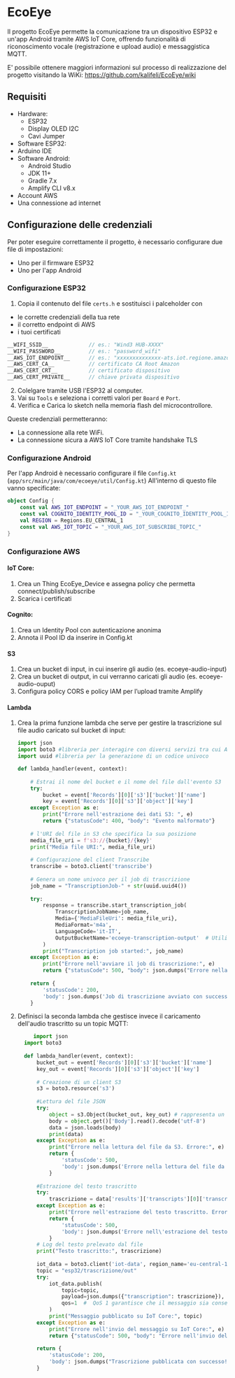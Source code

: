 # EcoEye
Il progetto EcoEye permette la comunicazione tra un dispositivo ESP32 e un'app Android tramite AWS IoT Core,
offrendo funzionalità di riconoscimento vocale (registrazione e upload audio) e messaggistica MQTT.

E' possibile ottenere maggiori informazioni sul processo di realizzazione del progetto visitando la WiKi: https://github.com/kalifeli/EcoEye/wiki

## Requisiti

* Hardware:
  * ESP32
  * Display OLED I2C
  * Cavi Jumper
*  Software ESP32:
  * Arduino IDE
* Software Android:
  * Android Studio
  * JDK 11+
  * Gradle 7.x
  * Amplify CLI v8.x
* Account AWS
* Una connessione ad internet

## Configurazione delle credenziali

Per poter eseguire correttamente il progetto, è necessario configurare due file di impostazioni:
* Uno per il firmware ESP32
* Uno per l'app Android
  
### Configurazione ESP32

1. Copia il contenuto del file `certs.h` e sostituisci i palceholder con
 * le corrette credenziali della tua rete
 * il corretto endpoint di AWS
 * i tuoi certificati
  ```cpp
  __WIFI_SSID__             // es.: "Wind3 HUB-XXXX"
  __WIFI_PASSWORD__         // es.: "password_wifi"
  __AWS_IOT_ENDPOINT__      // es.: "xxxxxxxxxxxxxx-ats.iot.regione.amazonaws.com"
  __AWS_CERT_CA__           // certificato CA Root Amazon
  __AWS_CERT_CRT__          // certificato dispositivo
  __AWS_CERT_PRIVATE__      // chiave privata dispositivo
  ```
2. Colelgare tramite USB l'ESP32 al computer.
3. Vai su `Tools` e seleziona i corretti valori per `Board` e `Port`.
4. Verifica e Carica lo sketch nella memoria flash del microcontrollore.

Queste credenziali permetteranno:
* La connessione alla rete WiFi.
* La connessione sicura a AWS IoT Core tramite handshake TLS

### Configurazione Android

Per l'app Android è necessario configurare il file `Config.kt` (`app/src/main/java/com/ecoeye/util/Config.kt`)
All'interno di questo file vanno specificate:
```kotlin
object Config {
    const val AWS_IOT_ENDPOINT = "_YOUR_AWS_IOT_ENDPOINT_"
    const val COGNITO_IDENTITY_POOL_ID = "_YOUR_COGNITO_IDENTITY_POOL_ID_"
    val REGION = Regions.EU_CENTRAL_1
    const val AWS_IOT_TOPIC = "_YOUR_AWS_IOT_SUBSCRIBE_TOPIC_"
}
```

### Configurazione AWS

#### IoT Core:

1. Crea un Thing EcoEye_Device e assegna policy che permetta connect/publish/subscribe
2. Scarica i certificati

#### Cognito:

1. Crea un Identity Pool con autenticazione anonima
2. Annota il Pool ID da inserire in Config.kt

#### S3

1. Crea un bucket di input, in cui inserire gli audio (es. ecoeye-audio-input)
2. Crea un bucket di output, in cui verranno caricati gli audio (es. ecoeye-audio-ouput)
3. Configura policy CORS e policy IAM per l’upload tramite Amplify

#### Lambda

1. Crea la prima funzione lambda che serve per gestire la trascrizione sul file audio caricato sul bucket di input:
   ```python
   import json 
   import boto3 #libreria per interagire con diversi servizi tra cui AWS
   import uuid #libreria per la generazione di un codice univoco

   def lambda_handler(event, context):
       
       # Estrai il nome del bucket e il nome del file dall'evento S3
       try:
           bucket = event['Records'][0]['s3']['bucket']['name']
           key = event['Records'][0]['s3']['object']['key']
       except Exception as e:
           print("Errore nell'estrazione dei dati S3: ", e)
           return {"statusCode": 400, "body": "Evento malformato"}
       
       # l'URI del file in S3 che specifica la sua posizione
       media_file_uri = f's3://{bucket}/{key}'
       print("Media file URI:", media_file_uri)
       
       # Configurazione del client Transcribe
       transcribe = boto3.client('transcribe')
       
       # Genera un nome univoco per il job di trascrizione
       job_name = "TranscriptionJob-" + str(uuid.uuid4())
       
       try:
           response = transcribe.start_transcription_job(
               TranscriptionJobName=job_name,
               Media={'MediaFileUri': media_file_uri},
               MediaFormat='m4a', 
               LanguageCode='it-IT',
               OutputBucketName='ecoeye-transcription-output'  # Utilizzo due bucket: qui introduco il nome del bucket di output creato
           )
           print("Transcription job started:", job_name)
       except Exception as e:
           print("Errore nell'avviare il job di trascrizione:", e)
           return {"statusCode": 500, "body": json.dumps("Errore nella trascrizione")}
       
       return {
           'statusCode': 200,
           'body': json.dumps('Job di trascrizione avviato con successo: ' + job_name)
       }
   ```
3. Definisci la seconda lambda che gestisce invece il caricamento dell'audio trascritto su un topic MQTT:
   ```python
        import json
     import boto3
      
     def lambda_handler(event, context):
         bucket_out = event['Records'][0]['s3']['bucket']['name']
         key_out = event['Records'][0]['s3']['object']['key']
     
         # Creazione di un client S3
         s3 = boto3.resource('s3') 
     
         #Lettura del file JSON
         try:
             object = s3.Object(bucket_out, key_out) # rappresenta un ogggetto Amazon Simple Storage Service (S3)
             body = object.get()['Body'].read().decode('utf-8')
             data = json.loads(body)
             print(data)
         except Exception as e:
             print("Errore nella lettura del file da S3. Errore:", e)
             return {
                 'statusCode': 500,
                 'body': json.dumps('Errore nella lettura del file da S3')
             }
     
         #Estrazione del testo trascritto
         try:
             trascrizione = data['results']['transcripts'][0]['transcript']
         except Exception as e:
             print("Errore nell'estrazione del testo trascritto. Errore:", e)
             return {
                 'statusCode': 500,
                 'body': json.dumps('Errore nell\'estrazione del testo trascritto')
             }
         # Log del testo prelevato dal file
         print("Testo trascritto:", trascrizione)
     
         iot_data = boto3.client('iot-data', region_name='eu-central-1')
         topic = "esp32/trascrizione/out"
         try:
             iot_data.publish(
                 topic=topic,
                 payload=json.dumps({"transcription": trascrizione}),
                 qos=1  #  QoS 1 garantisce che il messaggio sia consegnato almeno una volta
             )
             print("Messaggio pubblicato su IoT Core:", topic)
         except Exception as e:
             print("Errore nell'invio del messaggio su IoT Core:", e)
             return {"statusCode": 500, "body": "Errore nell'invio del messaggio su IoT Core"}
         
         return {
             'statusCode': 200,
             'body': json.dumps("Trascrizione pubblicata con successo!")
         }

   ```
